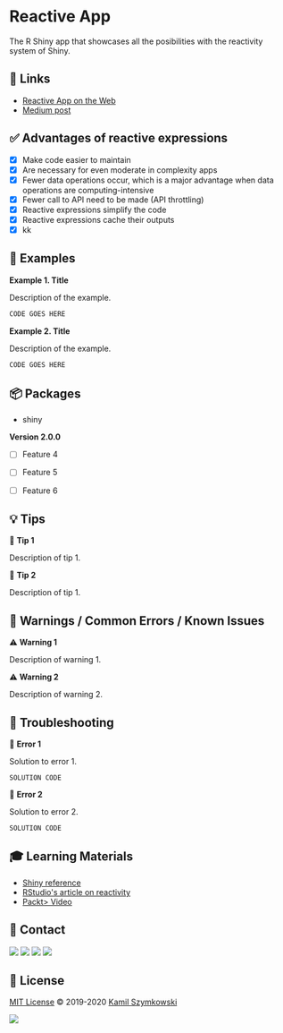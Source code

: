 
# Reactive App
The R Shiny app that showcases all the posibilities with the reactivity system of Shiny.

## 🔗 Links
* [Reactive App on the Web](https://szymkowskidev.shinyapps.io/reactive-app/)
* [Medium post](http://markdown.github.io)

## ✅ Advantages of reactive expressions
- [x] Make code easier to maintain
- [x] Are necessary for even moderate in complexity apps
- [x] Fewer data operations occur, which is a major advantage when data operations are computing-intensive
- [x] Fewer call to API need to be made (API throttling)
- [x] Reactive expressions simplify the code
- [x] Reactive expressions cache their outputs
- [x] kk

## 📝 Examples
**Example 1. Title**

Description of the example.
```javascript
CODE GOES HERE
```
**Example 2. Title**

Description of the example.
```javascript
CODE GOES HERE
```



## 📦 Packages
* shiny



**Version 2.0.0**

- [ ] Feature 4
- [ ] Feature 5
- [ ] Feature 6



## 💡 Tips
💭 **Tip 1**

Description of tip 1.

💭 **Tip 2**

Description of tip 1.

## 🚧 Warnings / Common Errors / Known Issues

⚠️ **Warning 1**

Description of warning 1.

⚠️ **Warning 2**

Description of warning 2.

## 🧰 Troubleshooting
🚩 **Error 1**

Solution to error 1.

``` SOLUTION CODE ```

🚩 **Error 2**

Solution to error 2.


``` SOLUTION CODE ```

## 🎓 Learning Materials
* [Shiny reference](https://shiny.rstudio.com/reference/shiny/)
* [RStudio's article on reactivity](https://shiny.rstudio.com/articles/reactivity-overview.html)
* [Packt> Video](https://www.youtube.com/watch?v=OxwiprIrxO8&ab_channel=PacktVideo)

## 📧 Contact
[![](https://img.shields.io/twitter/url?label=/SzymkowskiDev&style=social&url=https%3A%2F%2Ftwitter.com%2FSzymkowskiDev)](https://twitter.com/SzymkowskiDev) [![](https://img.shields.io/twitter/url?label=/kamil-szymkowski/&logo=linkedin&logoColor=%230077B5&style=social&url=https%3A%2F%2Fwww.linkedin.com%2Fin%2Fkamil-szymkowski%2F)](https://www.linkedin.com/in/kamil-szymkowski/) [![](https://img.shields.io/twitter/url?label=@szymkowskidev&logo=medium&logoColor=%23292929&style=social&url=https%3A%2F%2Fmedium.com%2F%40szymkowskidev)](https://medium.com/@szymkowskidev) [![](https://img.shields.io/twitter/url?label=/SzymkowskiDev&logo=github&logoColor=%23292929&style=social&url=https%3A%2F%2Fgithub.com%2FSzymkowskiDev)](https://github.com/SzymkowskiDev)

## 📄 License
[MIT License](https://choosealicense.com/licenses/mit/) ©️ 2019-2020 [Kamil Szymkowski](https://github.com/SzymkowskiDev "Get in touch!")

[![](https://img.shields.io/badge/license-MIT-green?style=plastic)](https://choosealicense.com/licenses/mit/)





